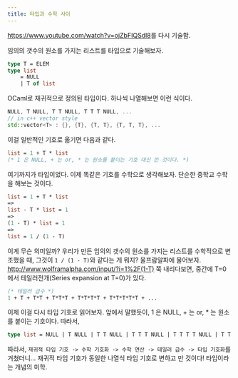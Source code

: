 ```yaml
---
title: 타입과 수학 사이
---
```


<https://www.youtube.com/watch?v=ojZbFIQSdl8>를 다시 기술함.

임의의 갯수의 원소를 가지는 리스트를 타입으로 기술해보자.

```ocaml
type T = ELEM
type list
    = NULL
    | T of list
```

OCaml로 재귀적으로 정의된 타입이다. 하나씩 나열해보면 이런 식이다.

```c++
NULL, T NULL, T T NULL, T T T NULL, ...
// in c++ vector style
std::vector<T> : {}, {T}, {T, T}, {T, T, T}, ...
```

이걸 일반적인 기호로 옮기면 다음과 같다.

```ocaml
list = 1 + T * list
(* 1 은 NULL, + 는 or, * 는 원소를 붙이는 기호 대신 쓴 것이다. *)
```

여기까지가 타입이었다. 이제 똑같은 기호를 수학으로 생각해보자. 단순한 중학교 수학을 해보는 것이다.

```ocaml
list = 1 + T * list
=>
list - T * list = 1
=>
(1 - T) * list = 1
=>
list = 1 / (1 - T)
```

이게 무슨 의미일까? 우리가 만든 임의의 갯수의 원소를 가지는 리스트를 수학적으로 변조했을 때, 그것이 `1 / (1 - T)`와 같다는 게 뭐지? 울프람알파에 물어보자.
<http://www.wolframalpha.com/input/?i=1%2F(1-T)>
쭉 내리다보면, 중간에 T=0에서 테일러전개(Series expansion at T=0)가 있다.

```ocaml
(* 테일러 급수 *)
1 + T + T*T + T*T*T + T*T*T*T + T*T*T*T*T + ...
```

이제 이걸 다시 타입 기호로 읽어보자. 앞에서 말했듯이, 1 은 NULL, + 는 or, * 는 원소를 붙이는 기호이다. 따라서,

```ocaml
type list = NULL | T NULL | T T NULL | T T T NULL | T T T T NULL | T T T T T NULL | ...
```

따라서, `재귀적 타입 기호 -> 수학 기호화 -> 수학 연산 -> 테일러 급수 -> 타입 기호화`를 거쳤더니... 재귀적 타입 기호가 동일한 나열식 타입 기호로 변하고 만 것이다! 타입이라는 개념의 미학.

